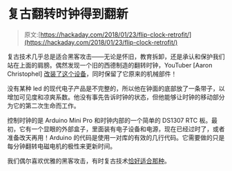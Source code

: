 # 复古翻转时钟得到翻新

> 原文:[https://hackaday.com/2018/01/23/flip-clock-retrofit/](https://hackaday.com/2018/01/23/flip-clock-retrofit/)

复古技术几乎总是适合黑客攻击——无论是怀旧，教育拆卸，还是承认和保护我们站在上面的肩膀。偶然发现一个旧的西德制造的翻转时钟，YouTuber [Aaron Christophel] [改装了这个设备](https://www.youtube.com/watch?v=tvFF8EHjL3Q)，同时保留了它原来的机械部件！

没有某种 led 的现代电子产品是不完整的，所以他在钟面的底部放了一条带子，以增加可见度和凉爽系数。他没有事先告诉时钟的状态，但他能够让时钟的移动部分为它的第二次生命而工作。

控制时钟的是 Arduino Mini Pro 和时钟内部的一个简单的 DS1307 RTC 板。最初，它有一个显眼的外部盒子，里面装有电子设备和电源，现在已经过时了，或者准备改天再用！Arduino 的代码是使用一对库的有效的几行代码。它需要做的只是每分钟翻转电磁电机的极性来更新时间。

我们偶尔喜欢优雅的黑客攻击，有时复古技术[恰好适合那种](https://hackaday.com/2014/12/13/simple-and-elegant-single-digit-nixie-tube-clock/)。